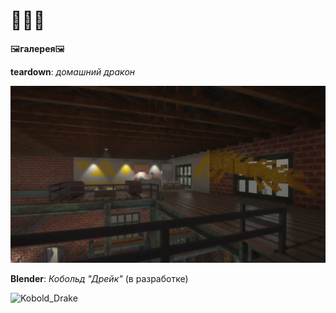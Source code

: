 # 🦐🦐🦐
🖼**галерея**🖼

**teardown**: *домашний дракон*

![teardown_screenshot](teardown.png)

**Blender**: *Кобольд "Дрейк"* (в разработке)

![Kobold_Drake](https://github.com/user-attachments/assets/119c9bd8-1228-4976-bdf7-665903cec161)
